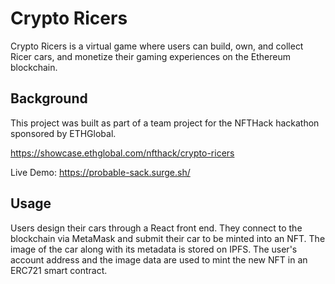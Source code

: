 # Crypto Ricers

Crypto Ricers is a virtual game where users can build, own, and collect Ricer cars, and monetize their gaming experiences on the Ethereum blockchain.

## Background

This project was built as part of a team project for the NFTHack hackathon sponsored by ETHGlobal.

https://showcase.ethglobal.com/nfthack/crypto-ricers

Live Demo:
https://probable-sack.surge.sh/


## Usage

Users design their cars through a React front end.  They connect to the blockchain via MetaMask and submit their car to be minted into an NFT.  The image of the car along with its metadata is stored on IPFS.  The user's account address and the image data are used to mint the new NFT in an ERC721 smart contract. 
